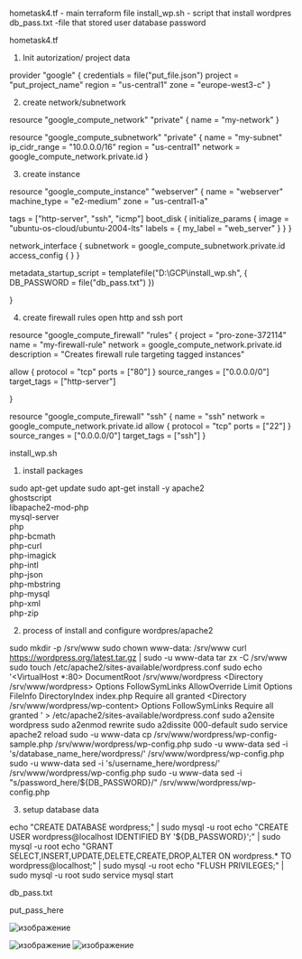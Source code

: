 hometask4.tf - main terraform file
install_wp.sh -  script  that  install wordpres
db_pass.txt -file that stored user database password

hometask4.tf 
1)  Init autorization/ project data

provider "google" {
  credentials = file("put_file.json")
  project     = "put_project_name"
  region      = "us-central1"
  zone        = "europe-west3-c"
}

2) create network/subnetwork

resource "google_compute_network" "private" {
  name = "my-network"
}

resource "google_compute_subnetwork" "private" {
  name          = "my-subnet"
  ip_cidr_range = "10.0.0.0/16"
  region        = "us-central1"
  network       = google_compute_network.private.id
}

3) create  instance

resource "google_compute_instance" "webserver" {
  name         = "webserver"
  machine_type = "e2-medium"
  zone         = "us-central1-a"

  tags = ["http-server", "ssh", "icmp"]
  boot_disk {
    initialize_params {
      image = "ubuntu-os-cloud/ubuntu-2004-lts"
      labels = {
        my_label = "web_server"
      }
    }
  }

  network_interface {
    subnetwork = google_compute_subnetwork.private.id
    access_config {
    }
  }

 metadata_startup_script =  templatefile("D:\\GCP\\install_wp.sh", {
    DB_PASSWORD = file("db_pass.txt")
})
 
}

4)  create  firewall rules open  http and  ssh port

resource "google_compute_firewall" "rules" {
  project     = "pro-zone-372114"
  name        = "my-firewall-rule"
  network     =  google_compute_network.private.id
  description = "Creates firewall rule targeting tagged instances"

  allow {
    protocol  = "tcp"
    ports     = ["80"]
  }
  source_ranges = ["0.0.0.0/0"]
  target_tags = ["http-server"]
  
}

resource "google_compute_firewall" "ssh" {
  name    = "ssh"
  network = google_compute_network.private.id
  allow {
    protocol = "tcp"
    ports    = ["22"]
  }
  source_ranges = ["0.0.0.0/0"]
  target_tags = ["ssh"]
}

install_wp.sh 

1) install packages

sudo apt-get update
sudo apt-get install -y apache2 \
                 ghostscript \
                 libapache2-mod-php \
                 mysql-server \
                 php \
                 php-bcmath \
                 php-curl \
                 php-imagick \
                 php-intl \
                 php-json \
                 php-mbstring \
                 php-mysql \
                 php-xml \
                 php-zip

2) process of  install and  configure  wordpres/apache2

sudo mkdir -p /srv/www 
sudo chown www-data: /srv/www 
curl https://wordpress.org/latest.tar.gz | sudo -u www-data tar zx -C /srv/www 
sudo touch /etc/apache2/sites-available/wordpress.conf 
sudo echo '<VirtualHost *:80>
    DocumentRoot /srv/www/wordpress
    <Directory /srv/www/wordpress>
        Options FollowSymLinks
        AllowOverride Limit Options FileInfo
        DirectoryIndex index.php
        Require all granted
    </Directory>
    <Directory /srv/www/wordpress/wp-content>
        Options FollowSymLinks
        Require all granted
    </Directory>
</VirtualHost> ' > /etc/apache2/sites-available/wordpress.conf
sudo a2ensite wordpress
sudo a2enmod rewrite
sudo a2dissite 000-default
sudo service apache2 reload
sudo -u www-data cp /srv/www/wordpress/wp-config-sample.php /srv/www/wordpress/wp-config.php
sudo -u www-data sed -i 's/database_name_here/wordpress/' /srv/www/wordpress/wp-config.php
sudo -u www-data sed -i 's/username_here/wordpress/' /srv/www/wordpress/wp-config.php
sudo -u www-data sed -i "s/password_here/${DB_PASSWORD}/" /srv/www/wordpress/wp-config.php

3) setup database  data

echo "CREATE DATABASE wordpress;" | sudo mysql -u root
echo "CREATE USER wordpress@localhost IDENTIFIED BY '${DB_PASSWORD}';" | sudo mysql -u root
echo "GRANT SELECT,INSERT,UPDATE,DELETE,CREATE,DROP,ALTER ON wordpress.* TO wordpress@localhost;" | sudo mysql -u root 
echo "FLUSH PRIVILEGES;" | sudo mysql -u root 
sudo service mysql start

db_pass.txt 

put_pass_here

![изображение](https://user-images.githubusercontent.com/97990456/209515254-d3d3d8bb-75eb-4848-9ad8-0ff1889e55cb.png)

![изображение](https://user-images.githubusercontent.com/97990456/209515357-b36c0f30-de2b-4ff4-afc0-7c5da532b38d.png)
![изображение](https://user-images.githubusercontent.com/97990456/209515422-94928cb7-0896-41aa-85bc-1f9495444377.png)


